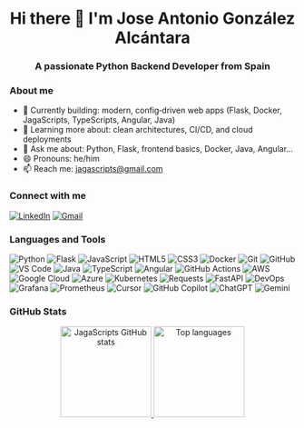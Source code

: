 <div align="center">
  <h1>Hi there 👋 I'm Jose Antonio González Alcántara</h1>
  <h3>A passionate Python Backend Developer from Spain</h3>
</div>

### About me
- 🔭 Currently building: modern, config‑driven web apps (Flask, Docker, JagaScripts, TypeScripts, Angular, Java)
- 🌱 Learning more about: clean architectures, CI/CD, and cloud deployments
- 💬 Ask me about: Python, Flask, frontend basics, Docker, Java, Angular...
- 😄 Pronouns: he/him 
- 📫 Reach me: <a href="mailto:jagascripts@gmail.com">jagascripts@gmail.com</a>

### Connect with me
<div align="left">

[![LinkedIn](https://img.shields.io/badge/LinkedIn-0077B5?style=for-the-badge&logo=linkedin&logoColor=white)](https://www.linkedin.com/in/jagascripts/)
[![Gmail](https://img.shields.io/badge/Gmail-D14836?style=for-the-badge&logo=gmail&logoColor=white)](mailto:jagascripts@gmail.com)

</div>

### Languages and Tools

![Python](https://img.shields.io/badge/-Python-05122A?style=flat&logo=python)
![Flask](https://img.shields.io/badge/-Flask-05122A?style=flat&logo=flask)
![JavaScript](https://img.shields.io/badge/-JavaScript-05122A?style=flat&logo=javascript)
![HTML5](https://img.shields.io/badge/-HTML5-05122A?style=flat&logo=html5)
![CSS3](https://img.shields.io/badge/-CSS3-05122A?style=flat&logo=css3&logoColor=1572B6)
![Docker](https://img.shields.io/badge/-Docker-05122A?style=flat&logo=docker)
![Git](https://img.shields.io/badge/-Git-05122A?style=flat&logo=git)
![GitHub](https://img.shields.io/badge/-GitHub-05122A?style=flat&logo=github)
![VS Code](https://img.shields.io/badge/-VS%20Code-05122A?style=flat&logo=visual-studio-code&logoColor=007ACC)
![Java](https://img.shields.io/badge/-Java-05122A?style=flat&logo=openjdk)
![TypeScript](https://img.shields.io/badge/-TypeScript-05122A?style=flat&logo=typescript)
![Angular](https://img.shields.io/badge/-Angular-05122A?style=flat&logo=angular)
![GitHub Actions](https://img.shields.io/badge/-GitHub%20Actions-05122A?style=flat&logo=githubactions)
![AWS](https://img.shields.io/badge/-AWS-05122A?style=flat&logo=amazon-aws)
![Google Cloud](https://img.shields.io/badge/-Google%20Cloud-05122A?style=flat&logo=googlecloud)
![Azure](https://img.shields.io/badge/-Azure-05122A?style=flat&logo=microsoft-azure)
![Kubernetes](https://img.shields.io/badge/-Kubernetes-05122A?style=flat&logo=kubernetes)
![Requests](https://img.shields.io/badge/-Requests-05122A?style=flat)
![FastAPI](https://img.shields.io/badge/-FastAPI-05122A?style=flat&logo=fastapi)
![DevOps](https://img.shields.io/badge/-DevOps-05122A?style=flat)
![Grafana](https://img.shields.io/badge/-Grafana-05122A?style=flat&logo=grafana)
![Prometheus](https://img.shields.io/badge/-Prometheus-05122A?style=flat&logo=prometheus)
![Cursor](https://img.shields.io/badge/-Cursor-05122A?style=flat&logo=cursor)
![GitHub Copilot](https://img.shields.io/badge/-GitHub%20Copilot-05122A?style=flat&logo=githubcopilot)
![ChatGPT](https://img.shields.io/badge/-ChatGPT-05122A?style=flat&logo=openai)
![Gemini](https://img.shields.io/badge/-Gemini-05122A?style=flat&logo=googlegemini)


### GitHub Stats

<p align="center">
  <a href="https://github.com/JagaScripts">
    <img height="160" src="https://github-readme-stats-eight-theta.vercel.app/api?username=JagaScripts&show_icons=true&theme=algolia&include_all_commits=true&count_private=true" alt="JagaScripts GitHub stats" />
    <img height="160" src="https://github-readme-stats-eight-theta.vercel.app/api/top-langs/?username=JagaScripts&layout=compact&langs_count=8&theme=algolia" alt="Top languages" />
  </a>
</p>
